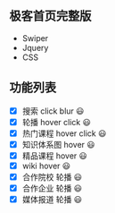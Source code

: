 ## 极客首页完整版

+ Swiper
+ Jquery
+ CSS

## 功能列表
- [x] 搜索 click blur :smiley:
- [x] 轮播 hover click :smiley:
- [x] 热门课程 hover click :smiley: 
- [x] 知识体系图 hover :smiley:
- [x] 精品课程 hover :smiley:
- [x] wiki hover :smiley:
- [x] 合作院校 轮播 :smiley:
- [x] 合作企业 轮播 :smiley:
- [x] 媒体报道 轮播 :smiley:
